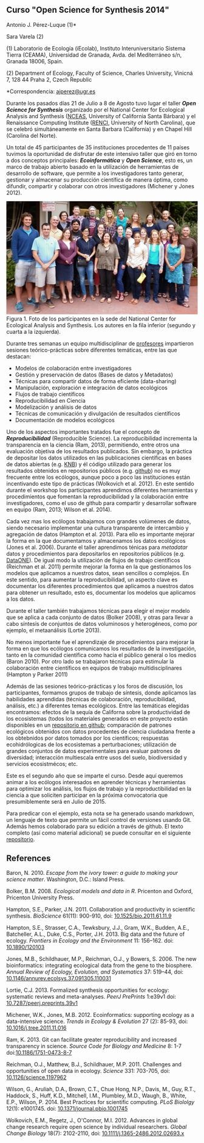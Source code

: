 Curso "Open Science for Synthesis 2014" 
----

Antonio J. Pérez-Luque (1)*

Sara Varela (2)

(1) Laboratorio de Ecología (iEcolab), Instituto Interuniversitario Sistema Tierra (CEAMA), Universidad de Granada, Avda. del Mediterráneo s/n, Granada 18006, Spain. 

(2) Department of Ecology, Faculty of Science, Charles University, Vinicná 7, 128 44 Praha 2, Czech Republic


*Correspondencia: [ajperez@ugr.es](mailto:ajperez@ugr.es)


Durante los pasados días 21 de Julio a 8 de Agosto tuvo lugar el taller ***Open Science for Synthesis*** organizado por el National Center for Ecological Analysis and Synthesis ([NCEAS](https://www.nceas.ucsb.edu/OSS), University of California Santa Bárbara) y el Renaissance Computing Institute ([RENCI](http://renci.org/), University of North Carolina), que se celebró simultáneamente en Santa Barbara (California) y en Chapel Hill (Carolina del Norte). 

Un total de 45 participantes de 35 instituciones procedentes de 11 países tuvimos la oportunidad de disfrutar de este intensivo taller que giró en torno a dos conceptos principales: ***Ecoinformática*** y ***Open Science***, esto es, un marco de trabajo abierto basado en la utilización de herramientas de desarrollo de software, que permite a los investigadores tanto generar, gestionar y almacenar su producción científica de manera óptima, como difundir, compartir y colaborar con otros investigadores (Michener y Jones 2012). 

![](/images/oss2014_nceas_group.jpg)
Figura 1. Foto de los participantes en la sede del National Center for Ecological Analysis and Synthesis. Los autores en la fila inferior (segundo y cuarta a la izquierda).


Durante tres semanas un equipo multidisciplinar de [profesores](https://www.nceas.ucsb.edu/OSS#Instructors) impartieron sesiones teórico-prácticas sobre diferentes temáticas, entre las que destacan:

* Modelos de colaboración entre investigadores
* Gestión y preservación de datos (Bases de datos y Metadatos)
* Técnicas para compartir datos de forma eficiente (data-sharing)
* Manipulación, exploración e integración de datos ecológicos
* Flujos de trabajo científicos 
* Reproducibilidad en Ciencia 
* Modelización y análisis de datos
* Técnicas de comunicación y divulgación de resultados científicos
* Documentación de modelos ecológicos 

Uno de los aspectos importantes tratados fue el concepto de ***Reproducibilidad*** (Reproducible Science). La reproducibilidad incrementa la transparencia en la ciencia (Ram, 2013), permitiendo, entre otros una evaluación objetiva de los resultados publicados. Sin embargo, la práctica de depositar los datos utilizados en las publicaciones científicas en bases de datos abiertas (e.g. [KNB](https://knb.ecoinformatics.org/)) y él código utilizado para generar los resultados obtenidos en repositorios públicos (e.g. [github](https://github.com/)) no es muy frecuente entre los ecólogos, aunque poco a poco las instituciones están incentivando este tipo de prácticas (Wolkovich et al. 2012). En este sentido durante el workshop los participantes aprendimos diferentes herramientas y procedimientos que fomentan la reproducibilidad y la colaboración entre investigadores, como el uso de github para compartir y desarrollar software en equipo (Ram, 2013; Wilson et al. 2014). 

Cada vez mas los ecólogos trabajamos con grandes volúmenes de datos, siendo necesario implementar una cultura transparente de intercambio y agregación de datos (Hampton et al. 2013). Para ello es importante mejorar la forma en la que documentamos y almacenamos los datos ecológicos (Jones et al. 2006). Durante el taller aprendimos ténicas para *metadatar* datos y procedimientos para depositarlos en repositorios públicos (e.g. [DataONE](https://www.dataone.org/)). De igual modo la utilización de flujos de trabajo científicos (Reichman et al. 2011) permite mejorar la forma en la que gestionamos los modelos que aplicamos a nuestros datos, sean sencillos o complejos. En este sentido, para aumentar la reproducibilidad, un aspecto clave es documentar los diferentes procedimientos que aplicamos a nuestros datos para obtener un resultado, esto es, documentar los modelos que aplicamos a los datos. 

Durante el taller también trabajamos técnicas para elegir el mejor modelo que se aplica a cada conjunto de datos (Bolker 2008), y otras para llevar a cabo síntesis de conjuntos de datos voluminosos y heterogéneos, como por ejemplo, el metaanálisis (Lortie 2013). 

No menos importante fue el aprendizaje de procedimientos para mejorar la forma en que los ecólogos comunicamos los resultados de la investigación, tanto en la comunidad científica como hacia el público general o los medios (Baron 2010). Por otro lado se trabajaron técnicas para estimular la colaboración entre científicos en equipos de trabajo multidisciplinares (Hampton y Parker 2011)

Además de las sesiones teórico-prácticas y los foros de discusión, los participantes, formamos grupos de trabajo de síntesis, donde aplicamos las habilidades aprendidas (técnicas de colaboración, reproducibilidad, análisis, etc.) a diferentes temas ecológicos. Entre las temáticas elegidas encontramos: efectos de la sequía de Californa sobre la productividad de los ecosistemas (todos los materiales generados en este proyecto están disponibles en un [repositorio en github](https://github.com/macroecology/Drought_CA); comparación de patrones ecológicos obtenidos con datos procedentes de ciencia ciudadana frente a los obtebnidos por datos tomados por los científicos; respuestas ecohidrólogicas de los ecosistemas a perturbaciones; utilización de grandes conjuntos de datos experimentales para evaluar patrones de diversidad; interacción multiescala entre usos del suelo, biodiversidad y servicios ecosistmécos; etc. 

Este es el segundo año que se imparte el curso. Desde aquí queremos animar a los ecólogos interesados en aprender técnicas y herramientas para optimizar los análisis, los flujos de trabajo y la reproductibilidad en la ciencia a que soliciten participar en la próxima convocatoria que presumiblemente será en Julio de 2015. 

Para predicar con el ejemplo, esta nota se ha generado usando markdown, un lenguaje de texto que permite un fácil control de versiones usando Git. Además hemos colaborado para su edición a través de github. El texto completo (así como material adicional) se puede consultar en el siguiente [repositorio](https://github.com/ajpelu/nota_ECOSISTEMAS/).

References 
----
Baron, N. 2010. *Escape from the ivory tower: a guide to making your science matter*. Washington, D.C.: Island Press.

Bolker, B.M. 2008. *Ecological models and data in R*. Pricenton and Oxford, Pricenton University Press.

Hampton, S.E., Parker, J.N. 2011. Collaboration and productivity in scientific synthesis. *BioScience* 61(11): 900-910, doi: [10.1525/bio.2011.61.11.9](http://dx.doi.org/10.1525/bio.2011.61.11.9)

Hampton, S.E., Strasser, C.A., Tewksbury, J.J., Gram, W.K., Budden, A.E., Batcheller, A.L., Duke, C.S., Porter, J.H. 2013. Big data and the future of ecology. *Frontiers in Ecology and the Environment* 11: 156–162. doi: [10.1890/120103](http://dx.doi.org/10.1890/120103)

Jones, M.B., Schildhauer, M.P., Reichman, O.J., y Bowers, S. 2006.
The new bioinformatics: integrating ecological data from the gene to the biosphere. *Annual Review of Ecology, Evolution, and Systematics* 37: 519–44, doi: [10.1146/annurev.ecolsys.37.091305.110031](http://dx.doi.org/10.1146/annurev.ecolsys.37.091305.110031)

Lortie, C.J. 2013. Formalized synthesis opportunities for ecology: systematic reviews and meta-analyses. *PeerJ PrePrints* 1:e39v1 doi: [10.7287/peerj.preprints.39v1](http://dx.doi.org/10.7287/peerj.preprints.39v1)

Michener, W.K., Jones, M.B. 2012. Ecoinformatics: supporting ecology as a data-intensive science. *Trends in Ecology & Evolution* 27 (2): 85-93, doi: [10.1016/j.tree.2011.11.016](http://dx.doi.org/10.1016/j.tree.2011.11.016)

Ram, K. 2013. Git can facilitate greater reproducibility and increased transparency in science. *Source Code for Biology and Medicine* 8: 1-7  doi:[10.1186/1751-0473-8-7](http://dx.doi.org/10.1186/1751-0473-8-7)

Reichman, O.J., Matthew, B.J., Schildhauer, M.P. 2011. Challenges and opportunities of open data in ecology. *Science* 331: 703-705, doi: [10.1126/science.1197962](http://dx.doi.org/10.1126/science.1197962) 
  
Wilson, G., Aruliah, D.A., Brown, C.T., Chue Hong, N.P., Davis, M., Guy, R.T., Haddock, S., Huff, K.D., Mitchell, I.M., Plumbley, M.D., Waugh, B., White, E.P., Wilson, P. 2014. Best Practices for scientific computing. *PLoS Biololgy* 12(1): e1001745. doi: [10.1371/journal.pbio.1001745](http://dx.doi.org/10.1371%2Fjournal.pbio.1001745)

Wolkovich, E.M., Regetz, J., O'Connor, M.I. 2012. Advances in global change research require open science by individual researchers. *Global Change Biology* 18(7): 2102-2110, doi: [10.1111/j.1365-2486.2012.02693.x](http://dx.doi.org/10.1111/j.1365-2486.2012.02693.x)





